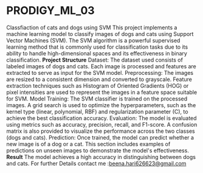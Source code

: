 # PRODIGY_ML_03
 Classfiaction of cats and dogs using SVM
This project implements a machine learning model to classify images of dogs and cats using Support Vector Machines (SVM). The SVM algorithm is a powerful supervised learning method that is commonly used for classification tasks due to its ability to handle high-dimensional spaces and its effectiveness in binary classification.
**Project Structure**
Dataset: The dataset used consists of labeled images of dogs and cats. Each image is processed and features are extracted to serve as input for the SVM model.
Preprocessing: The images are resized to a consistent dimension and converted to grayscale. Feature extraction techniques such as Histogram of Oriented Gradients (HOG) or pixel intensities are used to represent the images in a feature space suitable for SVM.
Model Training: The SVM classifier is trained on the processed images. A grid search is used to optimize the hyperparameters, such as the kernel type (linear, polynomial, RBF) and regularization parameter (C), to achieve the best classification accuracy.
Evaluation: The model is evaluated using metrics such as accuracy, precision, recall, and F1-score. A confusion matrix is also provided to visualize the performance across the two classes (dogs and cats).
Prediction: Once trained, the model can predict whether a new image is of a dog or a cat. This section includes examples of predictions on unseen images to demonstrate the model's effectiveness.
**Result**
The model achieves a high accuracy in distinguishing between dogs and cats. 
For further Details contact me :beena.hari626623@gmail.com

